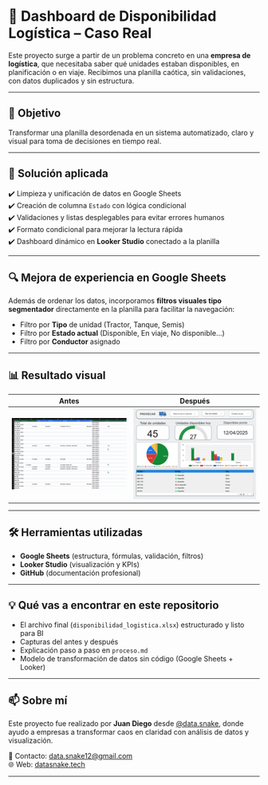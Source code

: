 # 🚛 Dashboard de Disponibilidad Logística – Caso Real

Este proyecto surge a partir de un problema concreto en una **empresa de logística**, que necesitaba saber qué unidades estaban disponibles, en planificación o en viaje. Recibimos una planilla caótica, sin validaciones, con datos duplicados y sin estructura.

---

## 🎯 Objetivo

Transformar una planilla desordenada en un sistema automatizado, claro y visual para toma de decisiones en tiempo real.

---

## 🧩 Solución aplicada

✔️ Limpieza y unificación de datos en Google Sheets  
✔️ Creación de columna `Estado` con lógica condicional  
✔️ Validaciones y listas desplegables para evitar errores humanos  
✔️ Formato condicional para mejorar la lectura rápida  
✔️ Dashboard dinámico en **Looker Studio** conectado a la planilla

---

## 🔍 Mejora de experiencia en Google Sheets

Además de ordenar los datos, incorporamos **filtros visuales tipo segmentador** directamente en la planilla para facilitar la navegación:

- Filtro por **Tipo** de unidad (Tractor, Tanque, Semis)  
- Filtro por **Estado actual** (Disponible, En viaje, No disponible...)  
- Filtro por **Conductor** asignado

---

## 📊 Resultado visual

| Antes | Después |
|-------|---------|
| ![](docs/planilla_original.png) | ![](docs/dashboard_final.png) |

---

## 🛠 Herramientas utilizadas

- **Google Sheets** (estructura, fórmulas, validación, filtros)
- **Looker Studio** (visualización y KPIs)
- **GitHub** (documentación profesional)

---

## 💡 Qué vas a encontrar en este repositorio

- El archivo final (`disponibilidad_logistica.xlsx`) estructurado y listo para BI  
- Capturas del antes y después  
- Explicación paso a paso en `proceso.md`  
- Modelo de transformación de datos sin código (Google Sheets + Looker)

---

## 📫 Sobre mí

Este proyecto fue realizado por **Juan Diego** desde [@data.snake](https://www.instagram.com/data.snake), donde ayudo a empresas a transformar caos en claridad con análisis de datos y visualización.

📧 Contacto: data.snake12@gmail.com  
🌐 Web: [datasnake.tech](https://datasnake.tech)

---
